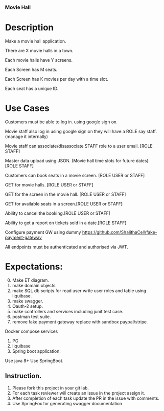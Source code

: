 ### Movie Hall
# Description
Make a movie hall application.

There are X movie halls in a town.

Each movie halls have Y screens.

Each Screen has M seats.

Each Screen has K movies per day with a time slot.

Each seat has a unique ID.

# Use Cases

Customers must be able to log in. using google sign on.

Movie staff also log in using google sign on they will have a ROLE say staff.(manage it internally)

Movie staff can associate/disassociate STAFF role to a user email. [ROLE STAFF]

Master data upload using JSON. (Movie hall time slots for future dates) [ROLE STAFF]

Customers can book seats in a movie screen. [ROLE USER or STAFF]

GET for movie halls. [ROLE USER or STAFF]

GET for the screen in the movie hall. [ROLE USER or STAFF]

GET for available seats in a screen.[ROLE USER or STAFF]

Ability to cancel the booking.[ROLE USER or STAFF]

Ability to get a report on tickets sold in a date.[ROLE STAFF]

Configure payment GW using dummy https://github.com/ShalithaCell/fake-payment-gateway

All endpoints must be authenticated and authorised via JWT.

# Expectations:
0) Make ET diagram.
1) make domain objects
2) make SQL db scripts for read user write user roles and table using liquibase.
3) make swagger.
4) Oauth-2 setup.
5) make controllers and services including junit test case.
6) postman test suite.
7) remove fake payment gateway replace with sandbox paypal/stripe.

Docker compose services
1) PG
2) liquibase
3) Spring boot application.


Use java 8+
Use SpringBoot.

## Instruction.
1) Please fork this project in your git lab.
2) For each task reviewer will create an issue in the project assign it.
3) After completion of each task update the PR in the issue with comments.
4) Use SpringFox for generating swagger documentation
